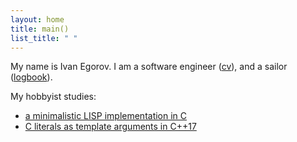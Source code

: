 ```yaml
---
layout: home
title: main()
list_title: " "
---
```


My name is Ivan Egorov. I am a software engineer ([cv](/cv.pdf)), and a sailor ([logbook](/logbook.html)).

My hobbyist studies:
* [a minimalistic LISP implementation in C](/lispm)
* [C literals as template arguments in C++17](/cpp-c-literals-as-template-args.html)